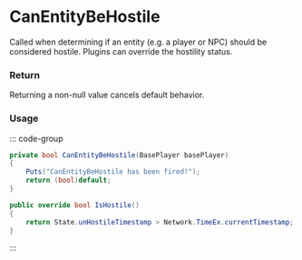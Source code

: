 # CanEntityBeHostile
<Badge type="info" text="Entity"/><Badge type="danger" text="Carbon Compatible"/><Badge type="warning" text="Oxide Compatible"/>
Called when determining if an entity (e.g. a player or NPC) should be considered hostile. Plugins can override the hostility status.

### Return
Returning a non-null value cancels default behavior.

### Usage
::: code-group
```csharp [Example]
private bool CanEntityBeHostile(BasePlayer basePlayer)
{
	Puts("CanEntityBeHostile has been fired!");
	return (bool)default;
}
```
```csharp [Source — Assembly-CSharp @ BasePlayer]
public override bool IsHostile()
{
	return State.unHostileTimestamp > Network.TimeEx.currentTimestamp;
}

```
:::
